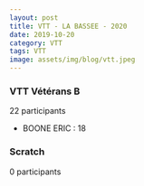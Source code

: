 ```yaml
---
layout: post
title: VTT - LA BASSEE - 2020
date: 2019-10-20
category: VTT
tags: VTT
image: assets/img/blog/vtt.jpeg
---
```


### VTT Vétérans B
22 participants
- BOONE ERIC : 18

### Scratch
0 participants
